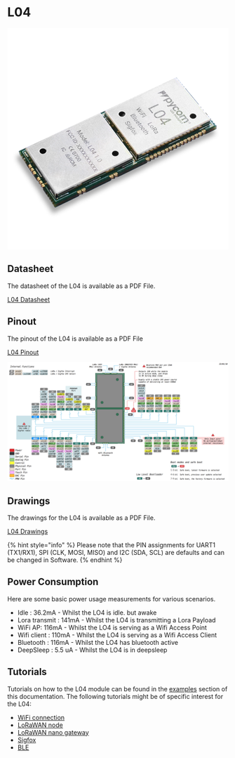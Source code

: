 # L04

![](../../.gitbook/assets/assets-lil0igdl11z7jos_jpx-lkn7scqkkkb6tqb3uyo-lkn86hknsrea22r0i-s-l04-1.png) 

## Datasheet

The datasheet of the L04 is available as a PDF File.

[L04 Datasheet](../../.gitbook/assets/l04-specsheet.pdf)

## Pinout

The pinout of the L04 is available as a PDF File

[L04 Pinout](../../.gitbook/assets/l04-pinout.pdf)

![](../../.gitbook/assets/l04-pinout.png)

## Drawings

The drawings for the L04 is available as a PDF File.

[L04 Drawings](../../.gitbook/assets/l04-drawing.pdf)

{% hint style="info" %}
Please note that the PIN assignments for UART1 \(TX1/RX1\), SPI \(CLK, MOSI, MISO\) and I2C \(SDA, SCL\) are defaults and can be changed in Software.
{% endhint %}


## Power Consumption

Here are some basic power usage measurements for various scenarios.

* Idle : 36.2mA - Whilst the LO4 is idle. but awake
* Lora transmit : 141mA - Whilst the LO4 is transmitting a Lora Payload
* WiFi AP: 116mA - Whilst the LO4 is serving as a Wifi Access Point
* Wifi client : 110mA - Whilst the LO4 is serving as a Wifi Access Client
* Bluetooth  : 116mA - Whilst the LO4 has bluetooth active  
* DeepSleep : 5.5 uA - Whilst the LO4 is in deepsleep

## Tutorials

Tutorials on how to the L04 module can be found in the [examples](../../tutorials/introduction.md) section of this documentation. The following tutorials might be of specific interest for the L04:

* [WiFi connection](../../tutorials/all/wlan.md)
* [LoRaWAN node](../../tutorials/lora/lorawan-abp.md)
* [LoRaWAN nano gateway](../../tutorials/lora/lorawan-nano-gateway.md)
* [Sigfox](../../tutorials/sigfox.md)
* [BLE](../../tutorials/all/ble.md)

